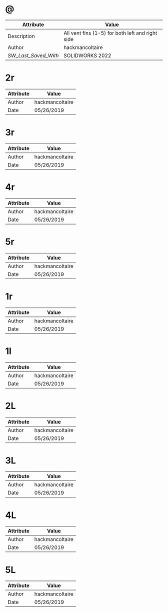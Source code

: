 # @
| Attribute | Value |
| ---  | ---     |
| Description | All vent fins (1-5) for both left and right side |
| Author | hackmancoltaire |
| _SW_Last_Saved_With_ | SOLIDWORKS 2022 |
# 2r
| Attribute | Value |
| ---  | ---     |
| Author | hackmancoltaire |
| Date | 05/26/2019 |
# 3r
| Attribute | Value |
| ---  | ---     |
| Author | hackmancoltaire |
| Date | 05/26/2019 |
# 4r
| Attribute | Value |
| ---  | ---     |
| Author | hackmancoltaire |
| Date | 05/26/2019 |
# 5r
| Attribute | Value |
| ---  | ---     |
| Author | hackmancoltaire |
| Date | 05/26/2019 |
# 1r
| Attribute | Value |
| ---  | ---     |
| Author | hackmancoltaire |
| Date | 05/26/2019 |
# 1l
| Attribute | Value |
| ---  | ---     |
| Author | hackmancoltaire |
| Date | 05/26/2019 |
# 2L
| Attribute | Value |
| ---  | ---     |
| Author | hackmancoltaire |
| Date | 05/26/2019 |
# 3L
| Attribute | Value |
| ---  | ---     |
| Author | hackmancoltaire |
| Date | 05/26/2019 |
# 4L
| Attribute | Value |
| ---  | ---     |
| Author | hackmancoltaire |
| Date | 05/26/2019 |
# 5L
| Attribute | Value |
| ---  | ---     |
| Author | hackmancoltaire |
| Date | 05/26/2019 |
